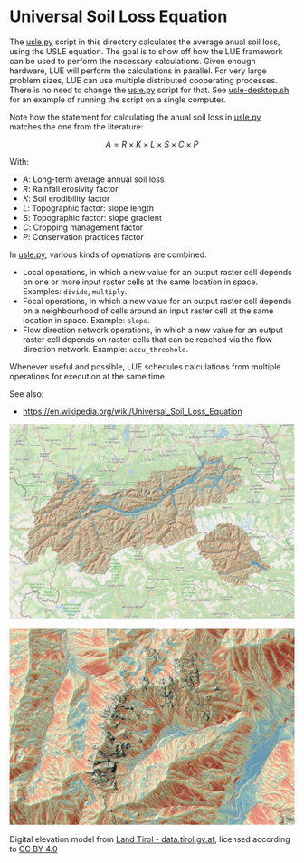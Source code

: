 # Universal Soil Loss Equation
The [usle.py](usle.py) script in this directory calculates the average anual soil loss, using the USLE
equation. The goal is to show off how the LUE framework can be used to perform the necessary
calculations. Given enough hardware, LUE will perform the calculations in parallel.
For very large problem sizes, LUE can use multiple distributed cooperating processes. There is
no need to change the [usle.py](usle.py) script for that. See [usle-desktop.sh](usle-desktop.sh)
for an example of running the script on a single computer.

Note how the statement for calculating the anual soil loss in [usle.py](usle.py) matches the
one from the literature:

$$A = R \times K \times L \times S \times C \times P$$

With:

- $A$: Long-term average annual soil loss
- $R$: Rainfall erosivity factor
- $K$: Soil erodibility factor
- $L$: Topographic factor: slope length
- $S$: Topographic factor: slope gradient
- $C$: Cropping management factor
- $P$: Conservation practices factor

In [usle.py](usle.py), various kinds of operations are combined:

- Local operations, in which a new value for an output raster cell depends on one or more input
  raster cells at the same location in space. Examples: `divide`, `multiply`.
- Focal operations, in  which a new value for an output raster cell depends on a neighbourhood
  of cells around an input raster cell at the same location in space. Example: `slope`.
- Flow direction network operations, in which a new value for an output raster cell depends on
  raster cells that can be reached via the flow direction network. Example: `accu_threshold`.

Whenever useful and possible, LUE schedules calculations from multiple operations for execution
at the same time.

See also:
- https://en.wikipedia.org/wiki/Universal_Soil_Loss_Equation

![Indication of soil loss: Tirol (Austria)](erosivity_tirol.png "Indication of soil loss: Tirol (Austria)")

![Indication of soil loss: detail](erosivity_detail.png "Indication of soil loss: detail")

Digital elevation model from [Land Tirol - data.tirol.gv.at](https://data.tirol.gv.at),
licensed according to [CC BY 4.0](https://creativecommons.org/licenses/by/4.0/deed.en)
